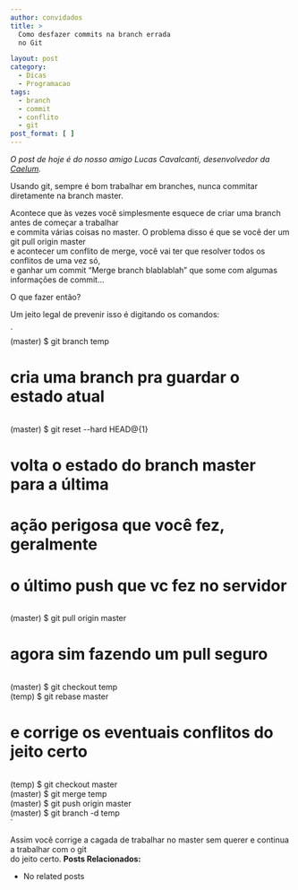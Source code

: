 ```yaml
---
author: convidados
title: >
  Como desfazer commits na branch errada
  no Git

layout: post
category:
  - Dicas
  - Programacao
tags:
  - branch
  - commit
  - conflito
  - git
post_format: [ ]
---
```

*O post de hoje é do nosso amigo Lucas Cavalcanti, desenvolvedor da [Caelum][1].*

Usando git, sempre é bom trabalhar em branches, nunca commitar diretamente na branch master.

Acontece que às vezes você simplesmente esquece de criar uma branch antes de começar a trabalhar  
e commita várias coisas no master. O problema disso é que se você der um git pull origin master  
e acontecer um conflito de merge, você vai ter que resolver todos os conflitos de uma vez só,  
e ganhar um commit “Merge branch blablablah” que some com algumas informações de commit…

O que fazer então?

Um jeito legal de prevenir isso é digitando os comandos:

`<br />
(master) $ git branch temp<br />
# cria uma branch pra guardar o estado atual<br />
`  
`<br />
(master) $ git reset --hard HEAD@{1}<br />
# volta o estado do branch master para a última<br />
# ação perigosa que você fez, geralmente<br />
# o último push que vc fez no servidor<br />
`  
`<br />
(master) $ git pull origin master<br />
# agora sim fazendo um pull seguro<br />
`  
`<br />
(master) $ git checkout temp<br />
(temp) $ git rebase master<br />
# e corrige os eventuais conflitos do jeito certo<br />
`  
`<br />
(temp) $ git checkout master<br />
(master) $ git merge temp<br />
(master) $ git push origin master<br />
(master) $ git branch -d temp<br />
`

Assim você corrige a cagada de trabalhar no master sem querer e continua a trabalhar com o git  
do jeito certo. 
**Posts Relacionados:** 
*   No related posts












 [1]: http://www.caelum.com.br





